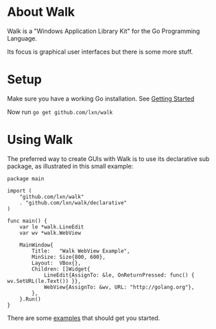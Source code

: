 About Walk
==========

Walk is a "Windows Application Library Kit" for the Go Programming Language.

Its focus is graphical user interfaces but there is some more stuff.

Setup
=====

Make sure you have a working Go installation.
See [Getting Started](http://golang.org/doc/install.html)

Now run `go get github.com/lxn/walk`

Using Walk
==========

The preferred way to create GUIs with Walk is to use its declarative sub package,
as illustrated in this small example:

	package main
	
	import (
		"github.com/lxn/walk"
		. "github.com/lxn/walk/declarative"
	)
	
	func main() {
		var le *walk.LineEdit
		var wv *walk.WebView
	
		MainWindow{
			Title:   "Walk WebView Example",
			MinSize: Size{800, 600},
			Layout:  VBox{},
			Children: []Widget{
				LineEdit{AssignTo: &le, OnReturnPressed: func() { wv.SetURL(le.Text()) }},
				WebView{AssignTo: &wv, URL: "http://golang.org"},
			},
		}.Run()
	}

There are some [examples](walk/tree/master/examples) that should get you started.
